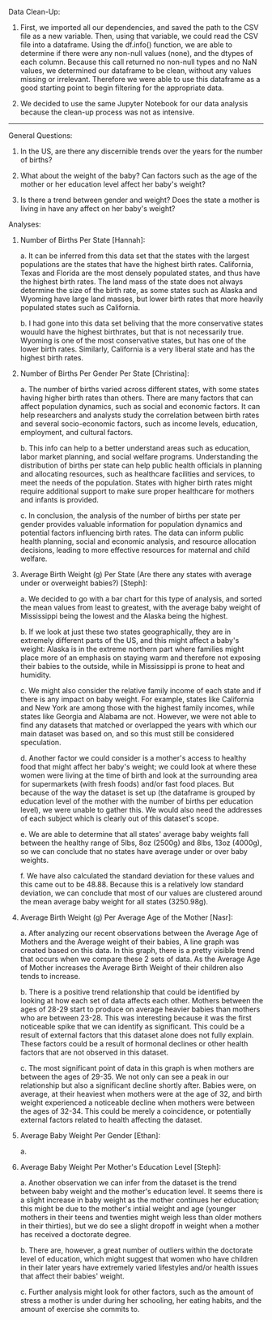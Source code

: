 Data Clean-Up:

1. First, we imported all our dependencies, and saved the path to the CSV file as a new variable. Then, using that variable, we could read the CSV file into a dataframe. Using the df.info() function, we are able to determine if there were any non-null values (none), and the dtypes of each column. Because this call returned no non-null types and no NaN values, we determined our dataframe to be clean, without any values missing or irrelevant. Therefore we were able to use this dataframe as a good starting point to begin filtering for the appropriate data. 

2. We decided to use the same Jupyter Notebook for our data analysis because the clean-up process was not as intensive.

----------

General Questions:
1. In the US, are there any discernible trends over the years for the number of births?

2. What about the weight of the baby? Can factors such as the age of the mother or her education level affect her baby's weight?

3. Is there a trend between gender and weight? Does the state a mother is living in have any affect on her baby's weight?

Analyses:

1. Number of Births Per State [Hannah]:
    
    a. It can be inferred from this data set that the states with the largest populations are the states that have the highest birth rates. California, Texas and Florida are the most densely populated states, and thus have the highest birth rates. The land mass of the state does not always determine the size of the birth rate, as some states such as Alaska and Wyoming have large land masses, but lower birth rates that more heavily populated states such as California. 
    
    b. I had gone into this data set beliving that the more conservative states wouuld have the highest birthrates, but that is not necessarily true. Wyoming is one of the most conservative states, but has one of the lower birth rates. Similarly, California is a very liberal state and has the highest birth rates. 
    
2. Number of Births Per Gender Per State [Christina]:

    a. The number of births varied across different states, with some states having higher birth rates than others. There are many factors that can affect population dynamics, such as social and economic factors. It can help researchers and analysts study the correlation between birth rates and several socio-economic factors, such as income levels, education, employment, and cultural factors. 
    
    b. This info can help to a better understand areas such as education, labor market planning, and social welfare programs. Understanding the distribution of births per state can help public health officials in planning and allocating resources, such as healthcare facilities and services, to meet the needs of the population. States with higher birth rates might require additional support to make sure proper healthcare for mothers and infants is provided. 
    
    c. In conclusion, the analysis of the number of births per state per gender provides valuable information for population dynamics and potential factors influencing birth rates. The data can inform public health planning, social and economic analysis, and resource allocation decisions, leading to more effective resources for maternal and child welfare.
    
3. Average Birth Weight (g) Per State (Are there any states with average under or overweight babies?) [Steph]:

    a. We decided to go with a bar chart for this type of analysis, and sorted the mean values from least to greatest, with the average baby weight of Mississippi being the lowest and the Alaska being the highest. 

    b. If we look at just these two states geographically, they are in extremely different parts of the US, and this might affect a baby's weight: Alaska is in the extreme northern part where families might place more of an emphasis on staying warm and therefore not exposing their babies to the outside, while in Mississippi is prone to heat and humidity. 

    c. We might also consider the relative family income of each state and if there is any impact on baby weight. For example, states like California and New York are among those with the highest family incomes, while states like Georgia and Alabama are not. However, we were not able to find any datasets that matched or overlapped the years with which our main dataset was based on, and so this must still be considered speculation. 

    d. Another factor we could consider is a mother's access to healthy food that might affect her baby's weight; we could look at where these women were living at the time of birth and look at the surrounding area for supermarkets (with fresh foods) and/or fast food places. But because of the way the dataset is set up (the dataframe is grouped by education level of the mother with the number of births per education level), we were unable to gather this. We would also need the addresses of each subject which is clearly out of this dataset's scope.

    e. We are able to determine that all states' average baby weights fall between the healthy range of 5lbs, 8oz (2500g) and 8lbs, 13oz (4000g), so we can conclude that no states have average under or over baby weights.

    f. We have also calculated the standard deviation for these values and this came out to be 48.88. Because this is a relatively low standard deviation, we can conclude that most of our values are clustered around the mean average baby weight for all states (3250.98g).

4. Average Birth Weight (g) Per Average Age of the Mother [Nasr]:

    a. After analyzing our recent observations between the Average Age of Mothers and the Average weight of their babies, A line graph was created based on this data. In this graph, there is a pretty visible trend that occurs when we compare these 2 sets of data. As the Average Age of Mother increases the Average Birth Weight of their children also tends to increase. 
    
    b. There is a positive trend relationship that could be identified by looking at how each set of data affects each other. Mothers between the ages of 28-29 start to produce on average heavier babies than mothers who are between 23-28. This was interesting because it was the first noticeable spike that we can identify as significant. This could be a result of external factors that this dataset alone does not fully explain. These factors could be a result of hormonal declines or other health factors that are not observed in this dataset. 
    
    c. The most significant point of data in this graph is when mothers are between the ages of 29-35. We not only can see a peak in our relationship but also a significant decline shortly after. Babies were, on average, at their heaviest when mothers were at the age of 32, and birth weight experienced a noticeable decline when mothers were between the ages of 32-34. This could be merely a coincidence, or potentially external factors related to health affecting the dataset.

5. Average Baby Weight Per Gender [Ethan]:

    a.
    
6. Average Baby Weight Per Mother's Education Level [Steph]:

    a. Another observation we can infer from the dataset is the trend between baby weight and the mother's education level. It seems there is a slight increase in baby weight as the mother continues her education; this might be due to the mother's intiial weight and age (younger mothers in their teens and twenties might weigh less than older mothers in their thirties), but we do see a slight dropoff in weight when a mother has received a doctorate degree.
    
    b. There are, however, a great number of outliers within the doctorate level of education, which might suggest that women who have children in their later years have extremely varied lifestyles and/or health issues that affect their babies' weight.
    
    c. Further analysis might look for other factors, such as the amount of stress a mother is under during her schooling, her eating habits, and the amount of exercise she commits to.